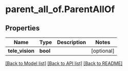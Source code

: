 # parent_all_of.ParentAllOf

## Properties
Name | Type | Description | Notes
------------ | ------------- | ------------- | -------------
**tele_vision** | **bool** |  | [optional] 

[[Back to Model list]](../README.md#documentation-for-models) [[Back to API list]](../README.md#documentation-for-api-endpoints) [[Back to README]](../README.md)


